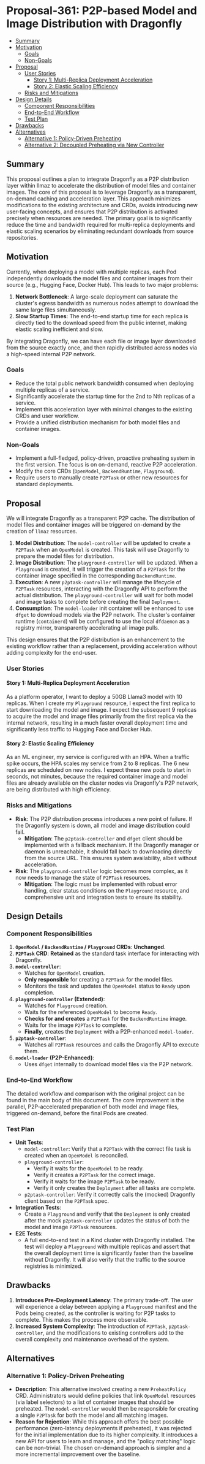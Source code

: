 # Proposal-361: P2P-based Model and Image Distribution with Dragonfly

<!-- toc -->
- [Summary](#summary)
- [Motivation](#motivation)
  - [Goals](#goals)
  - [Non-Goals](#non-goals)
- [Proposal](#proposal)
  - [User Stories](#user-stories)
    - [Story 1: Multi-Replica Deployment Acceleration](#story-1-multi-replica-deployment-acceleration)
    - [Story 2: Elastic Scaling Efficiency](#story-2-elastic-scaling-efficiency)
  - [Risks and Mitigations](#risks-and-mitigations)
- [Design Details](#design-details)
  - [Component Responsibilities](#component-responsibilities)
  - [End-to-End Workflow](#end-to-end-workflow)
  - [Test Plan](#test-plan)
- [Drawbacks](#drawbacks)
- [Alternatives](#alternatives)
  - [Alternative 1: Policy-Driven Preheating](#alternative-1-policy-driven-preheating)
  - [Alternative 2: Decoupled Preheating via New Controller](#alternative-2-decoupled-preheating-via-new-controller)
<!-- /toc -->

## Summary

This proposal outlines a plan to integrate Dragonfly as a P2P distribution layer within llmaz to accelerate the distribution of model files and container images. The core of this proposal is to leverage Dragonfly as a transparent, on-demand caching and acceleration layer. This approach minimizes modifications to the existing architecture and CRDs, avoids introducing new user-facing concepts, and ensures that P2P distribution is activated precisely when resources are needed. The primary goal is to significantly reduce the time and bandwidth required for multi-replica deployments and elastic scaling scenarios by eliminating redundant downloads from source repositories.

## Motivation

Currently, when deploying a model with multiple replicas, each Pod independently downloads the model files and container images from their source (e.g., Hugging Face, Docker Hub). This leads to two major problems:

1.  **Network Bottleneck**: A large-scale deployment can saturate the cluster's egress bandwidth as numerous nodes attempt to download the same large files simultaneously.
2.  **Slow Startup Times**: The end-to-end startup time for each replica is directly tied to the download speed from the public internet, making elastic scaling inefficient and slow.

By integrating Dragonfly, we can have each file or image layer downloaded from the source exactly once, and then rapidly distributed across nodes via a high-speed internal P2P network.

### Goals

-   Reduce the total public network bandwidth consumed when deploying multiple replicas of a service.
-   Significantly accelerate the startup time for the 2nd to Nth replicas of a service.
-   Implement this acceleration layer with minimal changes to the existing CRDs and user workflow.
-   Provide a unified distribution mechanism for both model files and container images.

### Non-Goals

-   Implement a full-fledged, policy-driven, proactive preheating system in the first version. The focus is on on-demand, reactive P2P acceleration.
-   Modify the core CRDs (`OpenModel`, `BackendRuntime`, `Playground`).
-   Require users to manually create `P2PTask` or other new resources for standard deployments.

## Proposal

We will integrate Dragonfly as a transparent P2P cache. The distribution of model files and container images will be triggered on-demand by the creation of `llmaz` resources.

1.  **Model Distribution**: The `model-controller` will be updated to create a `P2PTask` when an `OpenModel` is created. This task will use Dragonfly to prepare the model files for distribution.
2.  **Image Distribution**: The `playground-controller` will be updated. When a `Playground` is created, it will trigger the creation of a `P2PTask` for the container image specified in the corresponding `BackendRuntime`.
3.  **Execution**: A new `p2ptask-controller` will manage the lifecycle of `P2PTask` resources, interacting with the Dragonfly API to perform the actual distribution. The `playground-controller` will wait for both model and image tasks to complete before creating the final `Deployment`.
4.  **Consumption**: The `model-loader` init container will be enhanced to use `dfget` to download models via the P2P network. The cluster's container runtime (`containerd`) will be configured to use the local `dfdaemon` as a registry mirror, transparently accelerating all image pulls.

This design ensures that the P2P distribution is an enhancement to the existing workflow rather than a replacement, providing acceleration without adding complexity for the end-user.

### User Stories

#### Story 1: Multi-Replica Deployment Acceleration

As a platform operator, I want to deploy a 50GB Llama3 model with 10 replicas. When I create my `Playground` resource, I expect the first replica to start downloading the model and image. I expect the subsequent 9 replicas to acquire the model and image files primarily from the first replica via the internal network, resulting in a much faster overall deployment time and significantly less traffic to Hugging Face and Docker Hub.

#### Story 2: Elastic Scaling Efficiency

As an ML engineer, my service is configured with an HPA. When a traffic spike occurs, the HPA scales my service from 2 to 8 replicas. The 6 new replicas are scheduled on new nodes. I expect these new pods to start in seconds, not minutes, because the required container image and model files are already available on the cluster nodes via Dragonfly's P2P network, are being distributed with high efficiency.

### Risks and Mitigations

-   **Risk**: The P2P distribution process introduces a new point of failure. If the Dragonfly system is down, all model and image distribution could fail.
    -   **Mitigation**: The `p2ptask-controller` and `dfget` client should be implemented with a fallback mechanism. If the Dragonfly manager or daemon is unreachable, it should fall back to downloading directly from the source URL. This ensures system availability, albeit without acceleration.
-   **Risk**: The `playground-controller` logic becomes more complex, as it now needs to manage the state of `P2PTask` resources.
    -   **Mitigation**: The logic must be implemented with robust error handling, clear status conditions on the `Playground` resource, and comprehensive unit and integration tests to ensure its stability.

## Design Details

### Component Responsibilities

1.  **`OpenModel` / `BackendRuntime` / `Playground` CRDs**: **Unchanged**.
2.  **`P2PTask` CRD**: **Retained** as the standard task interface for interacting with Dragonfly.
3.  **`model-controller`**:
    -   Watches for `OpenModel` creation.
    -   **Only responsible** for creating a `P2PTask` for the model files.
    -   Monitors the task and updates the `OpenModel` status to `Ready` upon completion.
4.  **`playground-controller` (Extended)**:
    -   Watches for `Playground` creation.
    -   Waits for the referenced `OpenModel` to become `Ready`.
    -   **Checks for and creates** a `P2PTask` for the `BackendRuntime` image.
    -   Waits for the image `P2PTask` to complete.
    -   **Finally**, creates the `Deployment` with a P2P-enhanced `model-loader`.
5.  **`p2ptask-controller`**:
    -   Watches all `P2PTask` resources and calls the Dragonfly API to execute them.
6.  **`model-loader` (P2P-Enhanced)**:
    -   Uses `dfget` internally to download model files via the P2P network.

### End-to-End Workflow

The detailed workflow and comparison with the original project can be found in the main body of this document. The core improvement is the parallel, P2P-accelerated preparation of both model and image files, triggered on-demand, before the final Pods are created.

### Test Plan

-   **Unit Tests**:
    -   `model-controller`: Verify that a `P2PTask` with the correct file task is created when an `OpenModel` is reconciled.
    -   `playground-controller`:
        -   Verify it waits for the `OpenModel` to be ready.
        -   Verify it creates a `P2PTask` for the correct image.
        -   Verify it waits for the image `P2PTask` to be ready.
        -   Verify it only creates the `Deployment` after all tasks are complete.
    -   `p2ptask-controller`: Verify it correctly calls the (mocked) Dragonfly client based on the `P2PTask` spec.
-   **Integration Tests**:
    -   Create a `Playground` and verify that the `Deployment` is only created after the mock `p2ptask-controller` updates the status of both the model and image `P2PTask` resources.
-   **E2E Tests**:
    -   A full end-to-end test in a Kind cluster with Dragonfly installed. The test will deploy a `Playground` with multiple replicas and assert that the overall deployment time is significantly faster than the baseline without Dragonfly. It will also verify that the traffic to the source registries is minimized.

## Drawbacks

1.  **Introduces Pre-Deployment Latency**: The primary trade-off. The user will experience a delay between applying a `Playground` manifest and the Pods being created, as the controller is waiting for P2P tasks to complete. This makes the process more observable.
2.  **Increased System Complexity**: The introduction of `P2PTask`, `p2ptask-controller`, and the modifications to existing controllers add to the overall complexity and maintenance overhead of the system.

## Alternatives

### Alternative 1: Policy-Driven Preheating

-   **Description**: This alternative involved creating a new `PreheatPolicy` CRD. Administrators would define policies that link `OpenModel` resources (via label selectors) to a list of container images that should be preheated. The `model-controller` would then be responsible for creating a single `P2PTask` for both the model and all matching images.
-   **Reason for Rejection**: While this approach offers the best possible performance (zero-latency deployments if preheated), it was rejected for the initial implementation due to its higher complexity. It introduces a new API for users to learn and manage, and the "policy matching" logic can be non-trivial. The chosen on-demand approach is simpler and a more incremental improvement over the baseline.